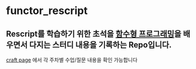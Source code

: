# functor_rescript 

## Rescript를 학습하기 위한 초석을 [함수형 프로그래밍](https://github.com/kim-jiha95/Functional_coding)을 배우면서 다지는 스터디 내용을 기록하는 Repo입니다.

[craft page](https://www.craft.do/s/QlsOuhHUvDPXNd) 에서 각 주차별 수업/질문 내용을 확인 가능합니다
